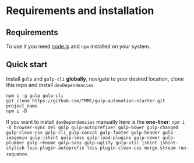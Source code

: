 # Requirements and installation

## Requirements
To use it you need [node.js](https://nodejs.org) and `npm` installed on your system.

## Quick start
Install `gulp` and `gulp-cli` __globally__, navigate to your desired location, clone this repo and install `devDependencies`.
```
npm i -g gulp gulp-cli
git clone https://github.com/TMMC/gulp-automation-starter.git project_name
npm i -D
```
If you want to install `devDependencies` manually here is the __one-liner__: `npm i -D browser-sync del gulp gulp-autoprefixer gulp-bower gulp-changed gulp-clean-css gulp-cli gulp-concat gulp-footer gulp-header gulp-imagemin gulp-jshint gulp-less gulp-load-plugins gulp-newer gulp-plumber gulp-rename gulp-sass gulp-uglify gulp-util jshint jshint-stylish less-plugin-autoprefix less-plugin-clean-css merge-stream run-sequence`.
